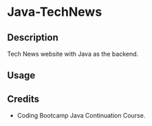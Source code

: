 # Java-TechNews

## Description
Tech News website with Java as the backend.

## Usage

## Credits

* Coding Bootcamp Java Continuation Course.
